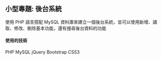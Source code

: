 ## 小型專題: 後台系統

使用 PHP 語言搭配 MySQL 資料庫來建立一個後台系統，並可以使用新增、讀取、修改、刪除基本功能，還有搜尋後台資料的功能

#### 使用的技術

PHP
MySQL
jQuery
Bootstrap
CSS3
